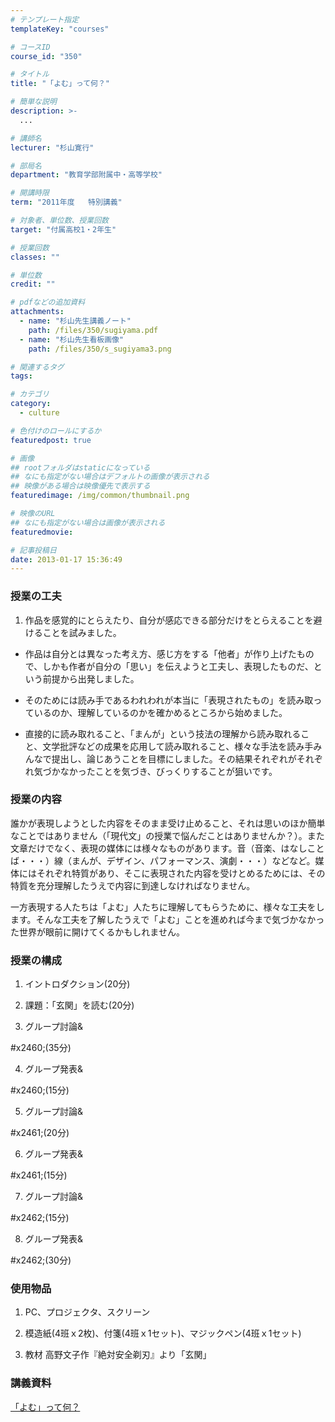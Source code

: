 ```yaml
---
# テンプレート指定
templateKey: "courses"

# コースID
course_id: "350"

# タイトル
title: "「よむ」って何？"

# 簡単な説明
description: >-
  ...

# 講師名
lecturer: "杉山寛行"

# 部局名
department: "教育学部附属中・高等学校"

# 開講時限
term: "2011年度	特別講義"

# 対象者、単位数、授業回数
target: "付属高校1・2年生"

# 授業回数
classes: ""

# 単位数
credit: ""

# pdfなどの追加資料
attachments: 
  - name: "杉山先生講義ノート" 
    path: /files/350/sugiyama.pdf
  - name: "杉山先生看板画像" 
    path: /files/350/s_sugiyama3.png

# 関連するタグ
tags:

# カテゴリ
category:
  - culture

# 色付けのロールにするか
featuredpost: true

# 画像
## rootフォルダはstaticになっている
## なにも指定がない場合はデフォルトの画像が表示される
## 映像がある場合は映像優先で表示する
featuredimage: /img/common/thumbnail.png

# 映像のURL
## なにも指定がない場合は画像が表示される
featuredmovie: 

# 記事投稿日
date: 2013-01-17 15:36:49
---
```


### 授業の工夫

1. 作品を感覚的にとらえたり、自分が感応できる部分だけをとらえることを避けることを試みました。

* 作品は自分とは異なった考え方、感じ方をする「他者」が作り上げたもので、しかも作者が自分の「思い」を伝えようと工夫し、表現したものだ、という前提から出発しました。

* そのためには読み手であるわれわれが本当に「表現されたもの」を読み取っているのか、理解しているのかを確かめるところから始めました。

* 直接的に読み取れること、「まんが」という技法の理解から読み取れること、文学批評などの成果を応用して読み取れること、様々な手法を読み手みんなで提出し、論じあうことを目標にしました。その結果それぞれがそれぞれ気づかなかったことを気づき、びっくりすることが狙いです。

### 授業の内容

誰かが表現しようとした内容をそのまま受け止めること、それは思いのほか簡単なことではありません（「現代文」の授業で悩んだことはありませんか？）。また文章だけでなく、表現の媒体には様々なものがあります。音（音楽、はなしことば・・・）線（まんが、デザイン、パフォーマンス、演劇・・・）などなど。媒体にはそれぞれ特質があり、そこに表現された内容を受けとめるためには、その特質を充分理解したうえで内容に到達しなければなりません。

一方表現する人たちは「よむ」人たちに理解してもらうために、様々な工夫をします。そんな工夫を了解したうえで「よむ」ことを進めれば今まで気づかなかった世界が眼前に開けてくるかもしれません。

### 授業の構成

1. イントロダクション(20分)

2. 課題：「玄関」を読む(20分)

3. グループ討論&

#x2460;(35分)

4. グループ発表&

#x2460;(15分)

5. グループ討論&

#x2461;(20分)

6. グループ発表&

#x2461;(15分)

7. グループ討論&

#x2462;(15分)

8. グループ発表&

#x2462;(30分)

### 使用物品

1. PC、プロジェクタ、スクリーン

2. 模造紙(4班ｘ2枚)、付箋(4班ｘ1セット)、マジックペン(4班ｘ1セット)

3. 教材 高野文子作『絶対安全剃刃』より「玄関」

### 講義資料

[「よむ」って何？](/files/350/sugiyama.pdf) 


